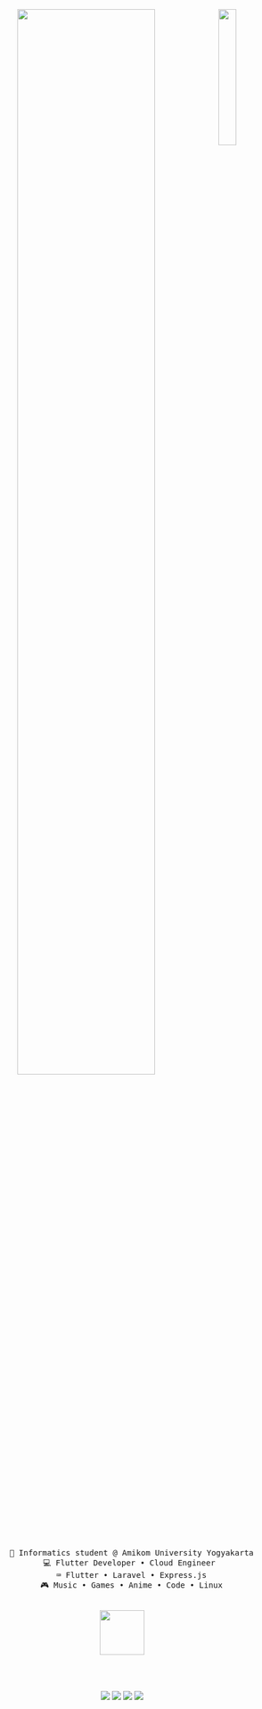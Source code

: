 <div align="center">
<img src="https://i.pinimg.com/736x/2d/57/19/2d571917d86561fc3a7a2056eb5457b5.jpg" width="25%" align="right" />
<img src="https://readme-typing-svg.demolab.com?font=Inconsolata&weight=500&size=50&duration=4000&pause=300&color=fefefa&center=true&vCenter=true&multiline=true&repeat=false&random=false&width=1300&height=140&lines=Hello%2C+i'm+Shandika!;+Anime%2C+Music%2C+and+Cloud+Computing+enthusiast" width="70%" />
<br><br>
<pre>
    🏫 Informatics student @ Amikom University Yogyakarta
    💻 Flutter Developer • Cloud Engineer 
    ⌨️ Flutter • Laravel • Express.js
    🎮 Music • Games • Anime • Code • Linux
</pre>
<br>
<img src="https://media.tenor.com/xz0WA5Lg9koAAAAj/shuba-shuba-transparent.gif" height="80" />
<br><br><br><br>
    
[![](https://img.shields.io/badge/linkedin-%230077B5.svg?style=for-the-badge&logo=linkedin&logoColor=white)](https://www.linkedin.com/in/shandika-david-ardiansyah-519b2621b/)
[![](https://img.shields.io/badge/Instagram-%23E4405F.svg?style=for-the-badge&logo=Instagram&logoColor=white)](https://www.instagram.com/shandikadav_/)
[![](https://img.shields.io/badge/ProtonMail-8B89CC?style=for-the-badge&logo=protonmail&logoColor=white)](mailto:shandikadav@protonmail.com)
[![](https://img.shields.io/badge/YouTube-%23FF0000.svg?style=for-the-badge&logo=YouTube&logoColor=white)](https://www.youtube.com/@shandikadav)
</div>
